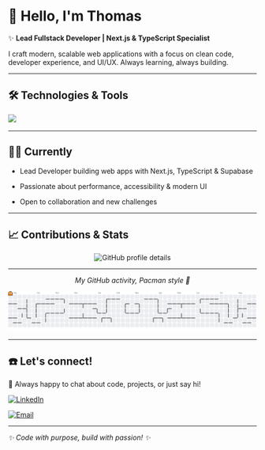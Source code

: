 
  

# 👋 Hello, I'm Thomas

  

  

✨ **Lead Fullstack Developer | Next.js & TypeScript Specialist**

  

  

I craft modern, scalable web applications with a focus on clean code, developer experience, and UI/UX. Always learning, always building.

  

  

---

  

  

## 🛠️ Technologies & Tools

  

  

<div  align="left">

  

<img  src="https://skillicons.dev/icons?i=nextjs,react,ts,supabase,tailwindcss,jest,nodejs,docker,graphql,flutter,solidity"  height="40" />

  

</div>

  

  

---

  

  

## 🧑‍💻 Currently

  

  

- Lead Developer building web apps with Next.js, TypeScript & Supabase

  

- Passionate about performance, accessibility & modern UI

  

- Open to collaboration and new challenges

  

  

---

  

  

## 📈 Contributions & Stats

  

  

<div  align="center">

  

<img  src="https://github-profile-summary-cards.vercel.app/api/cards/profile-details?username=N0rooo&theme=github_dark"  alt="GitHub profile details" />

  

</div>

  

  

---

  

  

<p  align="center"><i>My GitHub activity, Pacman style 👻</i></p>

<p  align="center">

<picture>

<source  media="(prefers-color-scheme: dark)"  srcset="https://raw.githubusercontent.com/N0rooo/N0rooo/output/pacman-contribution-graph-dark.svg">

<source  media="(prefers-color-scheme: light)"  srcset="https://raw.githubusercontent.com/N0rooo/N0rooo/output/pacman-contribution-graph.svg">

<img  alt="pacman contribution graph"  src="https://raw.githubusercontent.com/N0rooo/N0rooo/output/pacman-contribution-graph.svg">

</picture>

</p>

  

---

  

## ☎️ Let's connect!

  

  

🤝 Always happy to chat about code, projects, or just say hi!

  

[![LinkedIn](https://img.shields.io/badge/Let’s%20connect%20on%20LinkedIn-0077B5?style=for-the-badge&logo=linkedin&logoColor=white)](https://www.linkedin.com/in/thomas-aubert-0718ba207/)

[![Email](https://img.shields.io/badge/Email-t.aubert.dev@outlook.com-D14836?style=for-the-badge&logo=gmail&logoColor=white)](mailto:t.aubert.dev@outlook.com)

  

---

  

<p  align="left"><i>✨ Code with purpose, build with passion! ✨</i></p>
